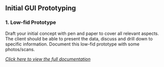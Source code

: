 ## Initial GUI Prototyping

### 1. Low-fid Prototype

Draft your initial concept with pen and paper to cover all relevant aspects. The client should be able to present the data, discuss and drill down to specific information. Document this low-fid prototype with some photos/scans.


[*Click here to view the full documentation*](assets/gui/DokuGuiLow.pdf)
